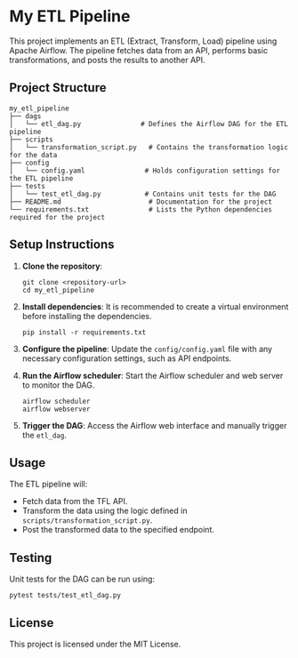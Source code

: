 # My ETL Pipeline

This project implements an ETL (Extract, Transform, Load) pipeline using Apache Airflow. The pipeline fetches data from an API, performs basic transformations, and posts the results to another API.

## Project Structure

```
my_etl_pipeline
├── dags
│   └── etl_dag.py               # Defines the Airflow DAG for the ETL pipeline
├── scripts
│   └── transformation_script.py   # Contains the transformation logic for the data
├── config
│   └── config.yaml               # Holds configuration settings for the ETL pipeline
├── tests
│   └── test_etl_dag.py           # Contains unit tests for the DAG
├── README.md                      # Documentation for the project
└── requirements.txt               # Lists the Python dependencies required for the project
```

## Setup Instructions

1. **Clone the repository**:
   ```
   git clone <repository-url>
   cd my_etl_pipeline
   ```

2. **Install dependencies**:
   It is recommended to create a virtual environment before installing the dependencies.
   ```
   pip install -r requirements.txt
   ```

3. **Configure the pipeline**:
   Update the `config/config.yaml` file with any necessary configuration settings, such as API endpoints.

4. **Run the Airflow scheduler**:
   Start the Airflow scheduler and web server to monitor the DAG.
   ```
   airflow scheduler
   airflow webserver
   ```

5. **Trigger the DAG**:
   Access the Airflow web interface and manually trigger the `etl_dag`.

## Usage

The ETL pipeline will:
- Fetch data from the TFL API.
- Transform the data using the logic defined in `scripts/transformation_script.py`.
- Post the transformed data to the specified endpoint.

## Testing

Unit tests for the DAG can be run using:
```
pytest tests/test_etl_dag.py
```

## License

This project is licensed under the MIT License.